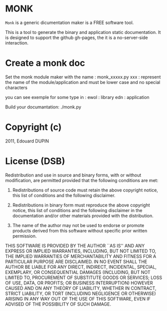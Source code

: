 MONK
====

`Monk` is a generic dicumentation maker is a FREE software tool.

This is a tool to generate the binary and application static documentation.
It is designed to support the github gh-pages, the it is a no-server-side interaction.


Create a monk doc
=================

Set the monk module maker with the name :
	monk_xxxxx.py
	xxx : represent the name of the module/application and must be lower case and no special characters

you can see exemple for some type in :
	ewol : library
	edn : application

Build your documantation:
	./monk.py


Copyright (c)
=============

2011, Edouard DUPIN

License (DSB)
=============

Redistribution and use in source and binary forms, with or without
modification, are permitted provided that the following conditions
are met:

  1. Redistributions of source code must retain the above copyright
     notice, this list of conditions and the following disclaimer.

  2. Redistributions in binary form must reproduce the above copyright
     notice, this list of conditions and the following disclaimer in
     the documentation and/or other materials provided with the
     distribution.

  3. The name of the author may not be used to endorse or promote
     products derived from this software without specific prior
     written permission.

THIS SOFTWARE IS PROVIDED BY THE AUTHOR ``AS IS'' AND ANY EXPRESS OR
IMPLIED WARRANTIES, INCLUDING, BUT NOT LIMITED TO, THE IMPLIED
WARRANTIES OF MERCHANTABILITY AND FITNESS FOR A PARTICULAR PURPOSE
ARE DISCLAIMED. IN NO EVENT SHALL THE AUTHOR BE LIABLE FOR ANY DIRECT,
INDIRECT, INCIDENTAL, SPECIAL, EXEMPLARY, OR CONSEQUENTIAL DAMAGES
(INCLUDING, BUT NOT LIMITED TO, PROCUREMENT OF SUBSTITUTE GOODS OR
SERVICES; LOSS OF USE, DATA, OR PROFITS; OR BUSINESS INTERRUPTION)
HOWEVER CAUSED AND ON ANY THEORY OF LIABILITY, WHETHER IN CONTRACT,
STRICT LIABILITY, OR TORT (INCLUDING NEGLIGENCE OR OTHERWISE) ARISING
IN ANY WAY OUT OF THE USE OF THIS SOFTWARE, EVEN IF ADVISED OF THE
POSSIBILITY OF SUCH DAMAGE.
